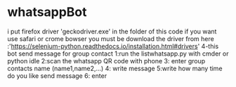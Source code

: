 # whatsappBot
i put firefox driver 'geckodriver.exe' in the folder of this code
if you want use safari or crome bowser you must be download the driver 
from here :'https://selenium-python.readthedocs.io/installation.html#drivers'
4-this bot send message for group contact
1:run the listwhatsapp.py with cmder or python idle
2:scan the whatsapp QR code with phone
3: enter group contacts name (name1,name2,...)
4: write message
5:write how many time do you like send message
6: enter

